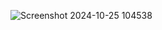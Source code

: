 ![Screenshot 2024-10-25 104538](https://github.com/user-attachments/assets/c189312e-a03b-473f-8fe4-6f545cda9a81)
